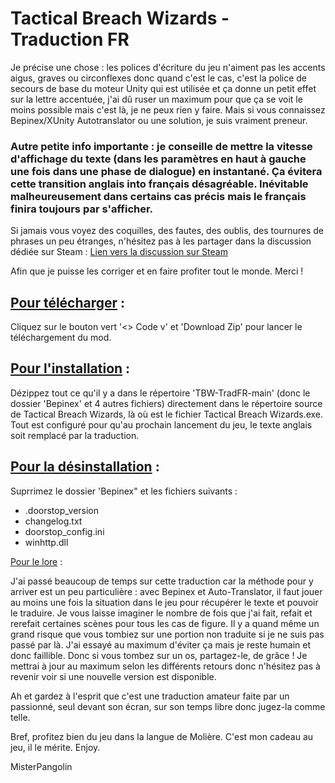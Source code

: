 # Tactical Breach Wizards - Traduction FR


Je précise une chose : les polices d'écriture du jeu n'aiment pas les accents aigus, graves ou circonflexes donc quand c'est le cas, c'est la police de secours de base du moteur Unity qui est utilisée et ça donne un petit effet sur la lettre accentuée, j'ai dû ruser un maximum pour que ça se voit le moins possible mais c'est là, je ne peux rien y faire. Mais si vous connaissez Bepinex/XUnity Autotranslator ou une solution, je suis vraiment preneur.


### Autre petite info importante : je conseille de mettre la vitesse d'affichage du texte (dans les paramètres en haut à gauche une fois dans une phase de dialogue) en instantané. Ça évitera cette transition anglais into français désagréable. Inévitable malheureusement dans certains cas précis mais le français finira toujours par s'afficher.


Si jamais vous voyez des coquilles, des fautes, des oublis, des tournures de phrases un peu étranges, n'hésitez pas à les partager dans la discussion dédiée sur Steam :
[Lien vers la discussion sur Steam](https://steamcommunity.com/app/1043810/discussions/0/720116096634504152/)

Afin que je puisse les corriger et en faire profiter tout le monde. Merci !

## <ins>Pour télécharger</ins> :

Cliquez sur le bouton vert '<> Code v' et 'Download Zip' pour lancer le téléchargement du mod.

## <ins>Pour l'installation</ins> :

Dézippez tout ce qu'il y a dans le répertoire 'TBW-TradFR-main' (donc le dossier 'Bepinex' et 4 autres fichiers) directement dans le répertoire source de Tactical Breach Wizards, là où est le fichier Tactical Breach Wizards.exe.
Tout est configuré pour qu'au prochain lancement du jeu, le texte anglais soit remplacé par la traduction.

## <ins>Pour la désinstallation</ins> :

Suprrimez le dossier 'Bepinex" et les fichiers suivants :
- .doorstop_version
- changelog.txt
- doorstop_config.ini
- winhttp.dll


<ins>Pour le lore</ins> :

J'ai passé beaucoup de temps sur cette traduction car la méthode pour y arriver est un peu particulière : avec Bepinex et Auto-Translator, il faut jouer au moins une fois la situation dans le jeu pour récupérer le texte et pouvoir le traduire. Je vous laisse imaginer le nombre de fois que j'ai fait, refait et rerefait certaines scènes pour tous les cas de figure. Il y a quand même un grand risque que vous tombiez sur une portion non traduite si je ne suis pas passé par là. J'ai essayé au maximum d'éviter ça mais je reste humain et donc faillible. Donc si vous tombez sur un os, partagez-le, de grâce ! Je mettrai à jour au maximum selon les différents retours donc n'hésitez pas à revenir voir si une nouvelle version est disponible.


Ah et gardez à l'esprit que c'est une traduction amateur faite par un passionné, seul devant son écran, sur son temps libre donc jugez-la comme telle.


Bref, profitez bien du jeu dans la langue de Molière. C'est mon cadeau au jeu, il le mérite.
Enjoy.


MisterPangolin